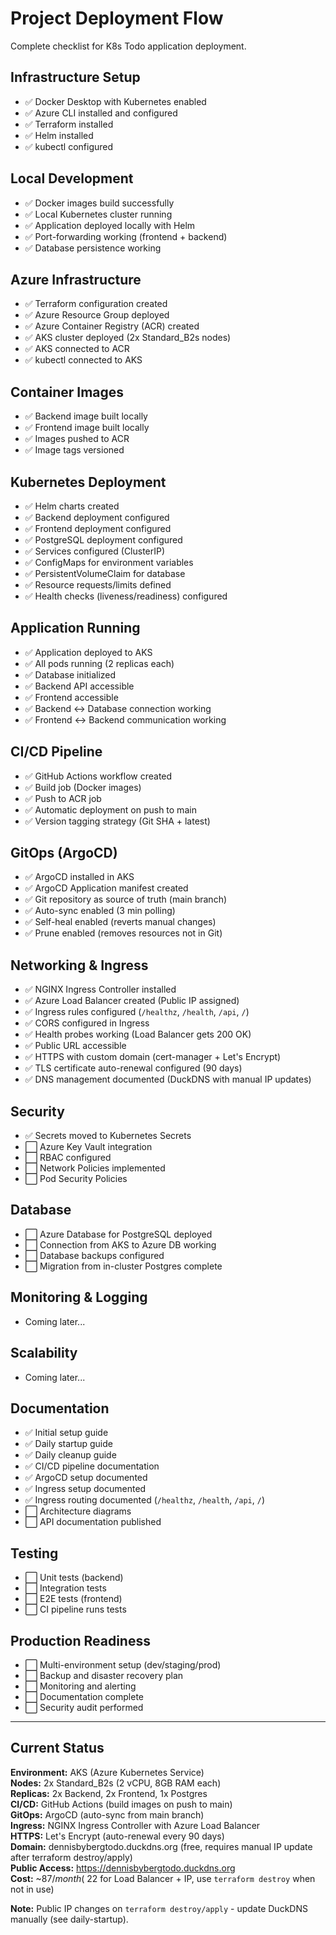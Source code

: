# Project Deployment Flow

Complete checklist for K8s Todo application deployment.

## Infrastructure Setup

- ✅ Docker Desktop with Kubernetes enabled
- ✅ Azure CLI installed and configured
- ✅ Terraform installed
- ✅ Helm installed
- ✅ kubectl configured

## Local Development

- ✅ Docker images build successfully
- ✅ Local Kubernetes cluster running
- ✅ Application deployed locally with Helm
- ✅ Port-forwarding working (frontend + backend)
- ✅ Database persistence working

## Azure Infrastructure

- ✅ Terraform configuration created
- ✅ Azure Resource Group deployed
- ✅ Azure Container Registry (ACR) created
- ✅ AKS cluster deployed (2x Standard_B2s nodes)
- ✅ AKS connected to ACR
- ✅ kubectl connected to AKS

## Container Images

- ✅ Backend image built locally
- ✅ Frontend image built locally
- ✅ Images pushed to ACR
- ✅ Image tags versioned

## Kubernetes Deployment

- ✅ Helm charts created
- ✅ Backend deployment configured
- ✅ Frontend deployment configured
- ✅ PostgreSQL deployment configured
- ✅ Services configured (ClusterIP)
- ✅ ConfigMaps for environment variables
- ✅ PersistentVolumeClaim for database
- ✅ Resource requests/limits defined
- ✅ Health checks (liveness/readiness) configured

## Application Running

- ✅ Application deployed to AKS
- ✅ All pods running (2 replicas each)
- ✅ Database initialized
- ✅ Backend API accessible
- ✅ Frontend accessible
- ✅ Backend ↔ Database connection working
- ✅ Frontend ↔ Backend communication working

## CI/CD Pipeline

- ✅ GitHub Actions workflow created
- ✅ Build job (Docker images)
- ✅ Push to ACR job
- ✅ Automatic deployment on push to main
- ✅ Version tagging strategy (Git SHA + latest)

## GitOps (ArgoCD)

- ✅ ArgoCD installed in AKS
- ✅ ArgoCD Application manifest created
- ✅ Git repository as source of truth (main branch)
- ✅ Auto-sync enabled (3 min polling)
- ✅ Self-heal enabled (reverts manual changes)
- ✅ Prune enabled (removes resources not in Git)

## Networking & Ingress

- ✅ NGINX Ingress Controller installed
- ✅ Azure Load Balancer created (Public IP assigned)
- ✅ Ingress rules configured (`/healthz`, `/health`, `/api`, `/`)
- ✅ CORS configured in Ingress
- ✅ Health probes working (Load Balancer gets 200 OK)
- ✅ Public URL accessible
- ✅ HTTPS with custom domain (cert-manager + Let's Encrypt)
- ✅ TLS certificate auto-renewal configured (90 days)
- ✅ DNS management documented (DuckDNS with manual IP updates)

## Security

- ✅ Secrets moved to Kubernetes Secrets
- ⬜ Azure Key Vault integration
- ⬜ RBAC configured
- ⬜ Network Policies implemented
- ⬜ Pod Security Policies

## Database

- ⬜ Azure Database for PostgreSQL deployed
- ⬜ Connection from AKS to Azure DB working
- ⬜ Database backups configured
- ⬜ Migration from in-cluster Postgres complete

## Monitoring & Logging

- Coming later...

## Scalability

- Coming later...

## Documentation

- ✅ Initial setup guide
- ✅ Daily startup guide
- ✅ Daily cleanup guide
- ✅ CI/CD pipeline documentation
- ✅ ArgoCD setup documented
- ✅ Ingress setup documented
- ✅ Ingress routing documented (`/healthz`, `/health`, `/api`, `/`)
- ⬜ Architecture diagrams
- ⬜ API documentation published

## Testing

- ⬜ Unit tests (backend)
- ⬜ Integration tests
- ⬜ E2E tests (frontend)
- ⬜ CI pipeline runs tests

## Production Readiness

- ⬜ Multi-environment setup (dev/staging/prod)
- ⬜ Backup and disaster recovery plan
- ⬜ Monitoring and alerting
- ⬜ Documentation complete
- ⬜ Security audit performed

---

## Current Status

**Environment:** AKS (Azure Kubernetes Service)  
**Nodes:** 2x Standard_B2s (2 vCPU, 8GB RAM each)  
**Replicas:** 2x Backend, 2x Frontend, 1x Postgres  
**CI/CD:** GitHub Actions (build images on push to main)  
**GitOps:** ArgoCD (auto-sync from main branch)  
**Ingress:** NGINX Ingress Controller with Azure Load Balancer  
**HTTPS:** Let's Encrypt (auto-renewal every 90 days)  
**Domain:** dennisbybergtodo.duckdns.org (free, requires manual IP update after terraform destroy/apply)  
**Public Access:** https://dennisbybergtodo.duckdns.org  
**Cost:** ~$87/month (~$22 for Load Balancer + IP, use `terraform destroy` when not in use)

**Note:** Public IP changes on `terraform destroy/apply` - update DuckDNS manually (see daily-startup).
